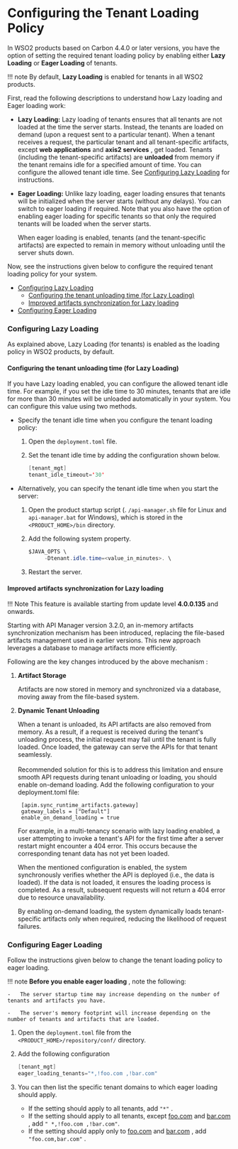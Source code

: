 # Configuring the Tenant Loading Policy

In WSO2 products based on Carbon 4.4.0 or later versions, you have the option of setting the required tenant loading policy by enabling either **Lazy Loading** or **Eager Loading** of tenants.

!!! note
    By default, **Lazy Loading** is enabled for tenants in all WSO2 products.


First, read the following descriptions to understand how Lazy loading and Eager loading work:

-   **Lazy Loading:** Lazy loading of tenants ensures that all tenants are not loaded at the time the server starts. Instead, the tenants are loaded on demand (upon a request sent to a particular tenant). When a tenant receives a request, the particular tenant and all tenant-specific artifacts, except **web applications** and **axis2 services** , get loaded.
    Tenants (including the tenant-specific artifacts) are **unloaded** from memory if the tenant remains idle for a specified amount of time. You can configure the allowed tenant idle time. See [Configuring Lazy Loading](#configuring-lazy-loading) for instructions.
-   **Eager Loading:** Unlike lazy loading, eager loading ensures that tenants will be initialized when the server starts (without any delays). You can switch to eager loading if required. Note that you also have the option of enabling eager loading for specific tenants so that only the required tenants will be loaded when the server starts. 

    When eager loading is enabled, tenants (and the tenant-specific artifacts) are expected to remain in memory without unloading until the server shuts down. 

Now, see the instructions given below to configure the required tenant loading policy for your system.

-   [Configuring Lazy Loading](#configuring-lazy-loading)
    -   [Configuring the tenant unloading time (for Lazy Loading)](#configuring-the-tenant-unloading-time-for-lazy-loading)
    -   [Improved artifacts synchronization for Lazy loading](#improved-artifacts-synchronization-for-lazy-loading)
-   [Configuring Eager Loading](#configuring-eager-loading)

### Configuring Lazy Loading

As explained above, Lazy Loading (for tenants) is enabled as the loading policy in WSO2 products, by default. 

#### Configuring the tenant unloading time (for Lazy Loading)

If you have Lazy loading enabled, you can configure the allowed tenant idle time. For example, if you set the idle time to 30 minutes, tenants that are idle for more than 30 minutes will be unloaded automatically in your system. You can configure this value using two methods.

-   Specify the tenant idle time when you configure the tenant loading policy:
    1.  Open the `deployment.toml` file.

    2.  Set the tenant idle time by adding the configuration shown below.

        ``` java
        [tenant_mgt]
        tenant_idle_timeout='30'
        ```

-   Alternatively, you can specify the tenant idle time when you start the server:

    1.  Open the product startup script (. `/api-manager.sh` file for Linux and `api-manager.bat` for Windows), which is stored in the `<PRODUCT_HOME>/bin` directory.
    2.  Add the following system property.

        ``` java
        $JAVA_OPTS \ 
             -Dtenant.idle.time=<value_in_minutes>. \
        ```

    3.  Restart the server.
    
#### Improved artifacts synchronization for Lazy loading

!!! Note
    This feature is available starting from update level **4.0.0.135** and onwards. 

Starting with API Manager version 3.2.0, an in-memory artifacts synchronization mechanism has been introduced, replacing the file-based artifacts management used in earlier versions. This new approach leverages a database to manage artifacts more efficiently.

Following are the key changes introduced by the above mechanism : 

1. **Artifact Storage**
        
    Artifacts are now stored in memory and synchronized via a database, moving away from the file-based system.</br>

2. **Dynamic Tenant Unloading**
     
    When a tenant is unloaded, its API artifacts are also removed from memory. As a result, if a request is received during the tenant's unloading process, the initial request may fail until the tenant is fully loaded. Once loaded, the gateway can serve the APIs for that tenant seamlessly. 
    </br></br>Recommended solution for this is to address this limitation and ensure smooth API requests during tenant unloading or loading, you should enable on-demand loading. Add the following configuration to your deployment.toml file:
        
        [apim.sync_runtime_artifacts.gateway]
        gateway_labels = ["Default"]
        enable_on_demand_loading = true
    
    For example, in a multi-tenancy scenario with lazy loading enabled, a user attempting to invoke a tenant's API for the first time after a server restart might encounter a 404 error. This occurs because the corresponding tenant data has not yet been loaded.
    
    When the mentioned configuration is enabled, the system synchronously verifies whether the API is deployed (i.e., the data is loaded). If the data is not loaded, it ensures the loading process is completed. As a result, subsequent requests will not return a 404 error due to resource unavailability.

    By enabling on-demand loading, the system dynamically loads tenant-specific artifacts only when required, reducing the likelihood of request failures.


### Configuring Eager Loading

Follow the instructions given below to change the tenant loading policy to eager loading.

!!! note 
    **Before you enable eager loading** , note the following:

    -   The server startup time may increase depending on the number of tenants and artifacts you have.

    -   The server's memory footprint will increase depending on the number of tenants and artifacts that are loaded.


1.  Open the `deployment.toml` file from the `<PRODUCT_HOME>/repository/conf/` directory.

2.  Add the following configuration

    ``` java
    [tenant_mgt]
    eager_loading_tenants="*,!foo.com ,!bar.com"
    ```

3.  You can then list the specific tenant domains to which eager loading should apply.
    -   If the setting should apply to all tenants, add `"*"` .
    -   If the setting should apply to all tenants, except [foo.com](http://foo.com/) and [bar.com](http://bar.com/) , add `" *,!foo.com ,!bar.com"`.
    -   If the setting should apply only to [foo.com](http://foo.com/) and [bar.com](http://bar.com/) , add `"foo.com,bar.com"` .




